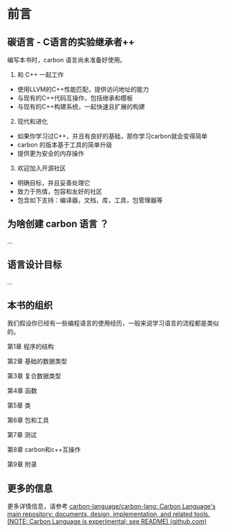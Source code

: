 # 前言

## 碳语言 - C语言的实验继承者++

编写本书时，carbon 语言尚未准备好使用。

1) 和 C++ 一起工作

* 使用LLVM的C++性能匹配，提供访问地址的能力
* 与现有的C++代码互操作，包括继承和模板
* 与现有的C++构建系统，一起快速且扩展的构建

2) 现代和进化

* 如果你学习过C++，并且有良好的基础，那你学习carbon就会变得简单
* carbon 的版本基于工具的简单升级
* 提供更为安全的内存操作

3)  欢迎加入开源社区

* 明确目标，并且妥善处理它
* 致力于热情，包容和友好的社区
* 包含如下支持：编译器，文档，库，工具，包管理器等

## 为啥创建 carbon 语言 ？

...

## 语言设计目标

...

## 本书的组织

我们假设你已经有一些编程语言的使用经历，一般来说学习语言的流程都是类似的。

第1章 程序的结构

第2章 基础的数据类型

第3章 复合数据类型

第4章 函数

第5章 类

第6章 包和工具

第7章 测试

第8章 carbon和c++互操作

第9章 附录

## 更多的信息

更多详情信息，请参考 [carbon-language/carbon-lang: Carbon Language's main repository: documents, design, implementation, and related tools. (NOTE: Carbon Language is experimental; see README) (github.com)](https://github.com/carbon-language/carbon-lang)